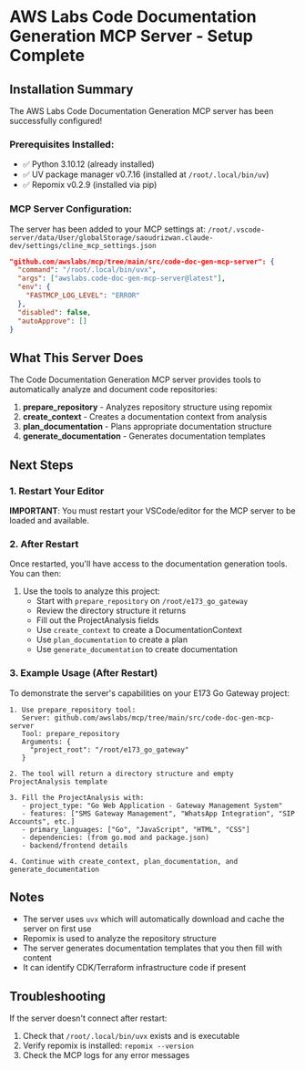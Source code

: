 # AWS Labs Code Documentation Generation MCP Server - Setup Complete

## Installation Summary

The AWS Labs Code Documentation Generation MCP server has been successfully configured!

### Prerequisites Installed:
- ✅ Python 3.10.12 (already installed)
- ✅ UV package manager v0.7.16 (installed at `/root/.local/bin/uv`)
- ✅ Repomix v0.2.9 (installed via pip)

### MCP Server Configuration:
The server has been added to your MCP settings at:
`/root/.vscode-server/data/User/globalStorage/saoudrizwan.claude-dev/settings/cline_mcp_settings.json`

```json
"github.com/awslabs/mcp/tree/main/src/code-doc-gen-mcp-server": {
  "command": "/root/.local/bin/uvx",
  "args": ["awslabs.code-doc-gen-mcp-server@latest"],
  "env": {
    "FASTMCP_LOG_LEVEL": "ERROR"
  },
  "disabled": false,
  "autoApprove": []
}
```

## What This Server Does

The Code Documentation Generation MCP server provides tools to automatically analyze and document code repositories:

1. **prepare_repository** - Analyzes repository structure using repomix
2. **create_context** - Creates a documentation context from analysis
3. **plan_documentation** - Plans appropriate documentation structure
4. **generate_documentation** - Generates documentation templates

## Next Steps

### 1. Restart Your Editor
**IMPORTANT**: You must restart your VSCode/editor for the MCP server to be loaded and available.

### 2. After Restart
Once restarted, you'll have access to the documentation generation tools. You can then:

1. Use the tools to analyze this project:
   - Start with `prepare_repository` on `/root/e173_go_gateway`
   - Review the directory structure it returns
   - Fill out the ProjectAnalysis fields
   - Use `create_context` to create a DocumentationContext
   - Use `plan_documentation` to create a plan
   - Use `generate_documentation` to create documentation

### 3. Example Usage (After Restart)

To demonstrate the server's capabilities on your E173 Go Gateway project:

```
1. Use prepare_repository tool:
   Server: github.com/awslabs/mcp/tree/main/src/code-doc-gen-mcp-server
   Tool: prepare_repository
   Arguments: {
     "project_root": "/root/e173_go_gateway"
   }

2. The tool will return a directory structure and empty ProjectAnalysis template

3. Fill the ProjectAnalysis with:
   - project_type: "Go Web Application - Gateway Management System"
   - features: ["SMS Gateway Management", "WhatsApp Integration", "SIP Accounts", etc.]
   - primary_languages: ["Go", "JavaScript", "HTML", "CSS"]
   - dependencies: (from go.mod and package.json)
   - backend/frontend details

4. Continue with create_context, plan_documentation, and generate_documentation
```

## Notes

- The server uses `uvx` which will automatically download and cache the server on first use
- Repomix is used to analyze the repository structure
- The server generates documentation templates that you then fill with content
- It can identify CDK/Terraform infrastructure code if present

## Troubleshooting

If the server doesn't connect after restart:
1. Check that `/root/.local/bin/uvx` exists and is executable
2. Verify repomix is installed: `repomix --version`
3. Check the MCP logs for any error messages
